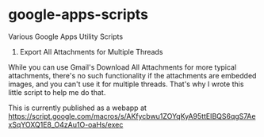 # google-apps-scripts
Various Google Apps Utility Scripts

1. Export All Attachments for Multiple Threads

While you can use Gmail's Download All Attachments for more typical attachments, there's no such functionality if the attachments are embedded images, and you can't use it for multiple threads. That's why I wrote this little script to help me do that.

This is currently published as a webapp at https://script.google.com/macros/s/AKfycbwu1ZOYqKyA95ttEIBQS6qgS7AexSqYOXQ1E8_O4zAu1O-oaHs/exec

